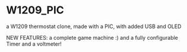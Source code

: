 # W1209_PIC
a W1209 thermostat clone, made with a PIC, with added USB and OLED

NEW FEATURES: a complete game machine :)
and a fully configurable Timer
and a voltmeter!
